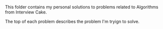 This folder contains my personal solutions to problems related to Algorithms from Interview Cake. 

The top of each problem describes the problem I'm tryign to solve. 
